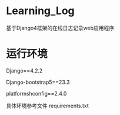 # Learning_Log
基于Django4框架的在线日志记录web应用程序
# 运行环境
Django==4.2.2

Django-bootstrap5==23.3

platformshconfig==2.4.0

具体环境参考文件 requirements.txt
